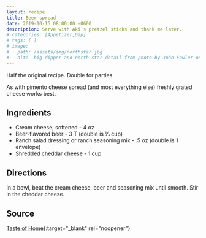 ```yaml
---
layout: recipe
title: Beer spread
date: 2019-10-15 08:00:00 -0600
description: Serve with Aki's pretzel sticks and thank me later.
# categories: [Appetizer,Dip]
# tags: [ ]
# image:  
#   path: /assets/img/northstar.jpg
#   alt:  big dipper and north star detail from photo by John Fowler on Unsplash
---
```


Half the original recipe. Double for parties.

As with pimento cheese spread (and most everything else) freshly grated cheese works best.

## Ingredients
- Cream cheese, softened - 4 oz
- Beer-flavored beer - 3 T (double is ⅓ cup)
- Ranch salad dressing or ranch seasoning mix - .5 oz (double is 1 envelope)
- Shredded cheddar cheese - 1 cup

## Directions
In a bowl, beat the cream cheese, beer and seasoning mix until smooth. Stir in the cheddar cheese.

## Source
[Taste of Home](https://www.tasteofhome.com/recipes/beer-dip/print/){:target="_blank" rel="noopener"}

